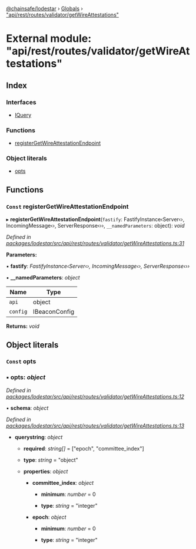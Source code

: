 [@chainsafe/lodestar](../README.md) › [Globals](../globals.md) › ["api/rest/routes/validator/getWireAttestations"](_api_rest_routes_validator_getwireattestations_.md)

# External module: "api/rest/routes/validator/getWireAttestations"

## Index

### Interfaces

* [IQuery](../interfaces/_api_rest_routes_validator_getwireattestations_.iquery.md)

### Functions

* [registerGetWireAttestationEndpoint](_api_rest_routes_validator_getwireattestations_.md#const-registergetwireattestationendpoint)

### Object literals

* [opts](_api_rest_routes_validator_getwireattestations_.md#const-opts)

## Functions

### `Const` registerGetWireAttestationEndpoint

▸ **registerGetWireAttestationEndpoint**(`fastify`: FastifyInstance‹Server‹›, IncomingMessage‹›, ServerResponse‹››, `__namedParameters`: object): *void*

*Defined in [packages/lodestar/src/api/rest/routes/validator/getWireAttestations.ts:31](https://github.com/ChainSafe/lodestar/blob/1c1c1df91/packages/lodestar/src/api/rest/routes/validator/getWireAttestations.ts#L31)*

**Parameters:**

▪ **fastify**: *FastifyInstance‹Server‹›, IncomingMessage‹›, ServerResponse‹››*

▪ **__namedParameters**: *object*

Name | Type |
------ | ------ |
`api` | object |
`config` | IBeaconConfig |

**Returns:** *void*

## Object literals

### `Const` opts

### ▪ **opts**: *object*

*Defined in [packages/lodestar/src/api/rest/routes/validator/getWireAttestations.ts:12](https://github.com/ChainSafe/lodestar/blob/1c1c1df91/packages/lodestar/src/api/rest/routes/validator/getWireAttestations.ts#L12)*

▪ **schema**: *object*

*Defined in [packages/lodestar/src/api/rest/routes/validator/getWireAttestations.ts:13](https://github.com/ChainSafe/lodestar/blob/1c1c1df91/packages/lodestar/src/api/rest/routes/validator/getWireAttestations.ts#L13)*

* **querystring**: *object*

  * **required**: *string[]* = ["epoch", "committee_index"]

  * **type**: *string* = "object"

  * **properties**: *object*

    * **committee_index**: *object*

      * **minimum**: *number* = 0

      * **type**: *string* = "integer"

    * **epoch**: *object*

      * **minimum**: *number* = 0

      * **type**: *string* = "integer"
